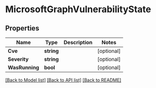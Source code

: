 # MicrosoftGraphVulnerabilityState

## Properties

Name | Type | Description | Notes
------------ | ------------- | ------------- | -------------
**Cve** | **string** |  | [optional] 
**Severity** | **string** |  | [optional] 
**WasRunning** | **bool** |  | [optional] 

[[Back to Model list]](../README.md#documentation-for-models) [[Back to API list]](../README.md#documentation-for-api-endpoints) [[Back to README]](../README.md)


